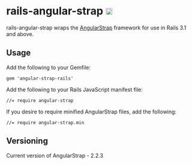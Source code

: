 # rails-angular-strap <a href="http://badge.fury.io/rb/rails-angular-strap"><img src="https://badge.fury.io/rb/rails-angular-strap.svg" alt="Gem Version" height="18"></a>

rails-angular-strap wraps the [AngularStrap](http://mgcrea.github.io/angular-strap/) framework for use in Rails 3.1 and above.

## Usage

Add the following to your Gemfile:

    gem 'angular-strap-rails'

Add the following to your Rails JavaScript manifest file:

    //= require angular-strap

If you desire to require minified AngularStrap files, add the following:

    //= require angular-strap.min

## Versioning

Current version of AngularStrap - 2.2.3
